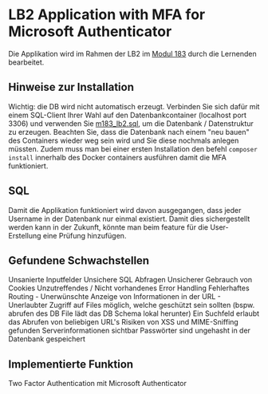 # LB2 Application with MFA for Microsoft Authenticator
Die Applikation wird im Rahmen der LB2 im [Modul 183](https://gitlab.com/ch-tbz-it/Stud/m183/m183) durch die Lernenden bearbeitet.

## Hinweise zur Installation
Wichtig: die DB wird nicht automatisch erzeugt. Verbinden Sie sich dafür mit einem SQL-Client Ihrer Wahl auf den Datenbankcontainer (localhost port 3306) und verwenden Sie [m183_lb2.sql](./todo-list/includes/m183_lb2.sql), um die Datenbank / Datenstruktur zu erzeugen. Beachten Sie, dass die Datenbank nach einem "neu bauen" des Containers wieder weg sein wird und Sie diese nochmals anlegen müssten. Zudem muss man bei einer ersten Installation den befehl `composer install` innerhalb des Docker containers ausführen damit die MFA funktioniert.

## SQL 
Damit die Applikation funktioniert wird davon ausgegangen, dass jeder Username in der Datenbank nur einmal existiert. Damit dies sichergestellt werden kann in der Zukunft, könnte man beim feature für die User-Erstellung eine Prüfung hinzufügen.

## Gefundene Schwachstellen
Unsanierte Inputfelder 
Unsichere SQL Abfragen
Unsicherer Gebrauch von Cookies
Unzutreffendes / Nicht vorhandenes Error Handling
Fehlerhaftes Routing 
	- Unerwünschte Anzeige von Informationen in der URL 
	- Unerlaubter Zugriff auf Files möglich, welche geschützt sein sollten  (bspw. abrufen des DB File lädt das DB Schema lokal herunter)
Ein Suchfeld erlaubt das Abrufen von beliebigen URL's 
Risiken von XSS und MIME-Sniffing gefunden
Serverinformationen sichtbar
Passwörter sind ungehasht in der Datenbank gespeichert


## Implementierte Funktion
Two Factor Authentication mit Microsoft Authenticator